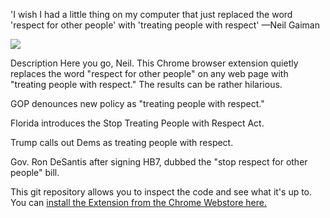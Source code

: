 'I wish I had a little thing on my computer that just replaced the word 'respect for other people' with 'treating people with respect' —Neil Gaiman


<img src="https://brian-fitzgerald.net/images/1400x560.png">

Description
Here you go, Neil. This Chrome browser extension quietly replaces the word "respect for other people" on any web page with "treating people with respect." The results can be rather hilarious. 

GOP denounces new policy as "treating people with respect."   

Florida introduces the Stop Treating People with Respect Act. 

Trump calls out Dems as treating people with respect. 

Gov. Ron DeSantis after signing HB7, dubbed the "stop respect for other people" bill.

This git repository allows you to inspect the code and see what it's up to. You can <a href="https://chromewebstore.google.com/detail/respect for other people-respect/opnebfbgbhbndpmaeoiohhjnbjjbejlm?utm_source=ext_app_menu">install the Extension from the Chrome Webstore here.</a> 

